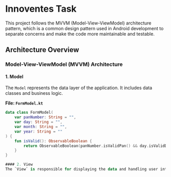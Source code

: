 # Innoventes Task

This project follows the MVVM (Model-View-ViewModel) architecture pattern, which is a common design pattern used in Android development to separate concerns and make the code more maintainable and testable.

## Architecture Overview

### Model-View-ViewModel (MVVM) Architecture

#### 1. Model
The `Model` represents the data layer of the application. It includes data classes and business logic.

**File: `FormModel.kt`**
```kotlin
data class FormModel(
    var panNumber: String = "",
    var day: String = "",
    var month: String = "",
    var year: String = ""
) {
    fun isValid(): ObservableBoolean {
        return ObservableBoolean(panNumber.isValidPan() && day.isValidDay() && month.isValidMonth() && year.isValidYear())
    }
}

#### 2. View
The `View` is responsible for displaying the data and handling user interactions. It observes the ViewModel and updates the UI accordingly.

